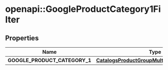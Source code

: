 # openapi::GoogleProductCategory1Filter


## Properties
Name | Type | Description | Notes
------------ | ------------- | ------------- | -------------
**GOOGLE_PRODUCT_CATEGORY_1** | [**CatalogsProductGroupMultipleStringListCriteria**](.md) |  | 


